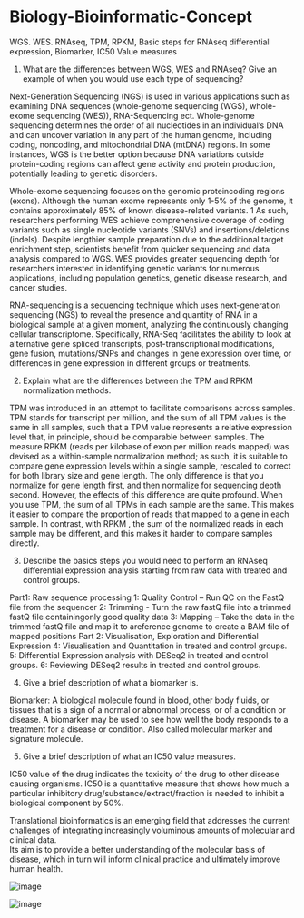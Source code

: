 # Biology-Bioinformatic-Concept
WGS. WES. RNAseq, TPM, RPKM, Basic steps for RNAseq differential expression, Biomarker, IC50 Value measures
1) What are the differences between WGS, WES and RNAseq? Give an example of when you would use each type of sequencing?

Next-Generation Sequencing (NGS) is used in various applications such as examining DNA sequences (whole-genome sequencing (WGS), whole-exome sequencing (WES)), RNA-Sequencing ect.
Whole-genome sequencing determines the order of all nucleotides in an individual’s DNA and can uncover variation in any part of the human genome, including coding, noncoding, and mitochondrial DNA (mtDNA) regions. 
In some instances, WGS is the better option because DNA variations outside protein-coding regions can affect gene activity and protein production, potentially leading to genetic disorders.

Whole-exome sequencing focuses on the genomic proteincoding regions (exons). 
Although the human exome represents only 1-5% of the genome, it contains approximately 85% of known disease-related variants.
1 As such, researchers performing WES achieve comprehensive coverage of coding variants such as single nucleotide variants (SNVs) and insertions/deletions (indels). 
Despite lengthier sample preparation due to the additional target enrichment step, scientists benefit from quicker sequencing and data analysis compared to WGS. 
WES provides greater sequencing depth for researchers interested in identifying genetic variants for numerous applications, including population genetics, genetic disease research, and cancer studies.

RNA-sequencing is a sequencing technique which uses next-generation sequencing (NGS) to reveal the presence and quantity of RNA in a biological sample at a given moment, 
analyzing the continuously changing cellular transcriptome. 
Specifically, RNA-Seq facilitates the ability to look at alternative gene spliced transcripts, post-transcriptional modifications, gene fusion, mutations/SNPs and changes in gene expression over time, 
or differences in gene expression in different groups or treatments.

2) Explain what are the differences between the TPM and RPKM normalization methods.

TPM was introduced in an attempt to facilitate comparisons across samples. TPM stands for transcript per million, and the sum of all TPM values is the same in all samples, such that a TPM value represents a relative expression level that, in principle, should be comparable between samples. The measure RPKM (reads per kilobase of exon per million reads mapped) was devised as a within-sample normalization method; as such, it is suitable to compare gene expression levels within a single sample, rescaled to correct for both library size and gene length. The only difference is that you normalize for gene length first, and then normalize for sequencing depth second. However, the effects of this difference are quite profound. When you use TPM, the sum of all TPMs in each sample are the same. This makes it easier to compare the proportion of reads that mapped to a gene in each sample. In contrast, with RPKM , the sum of the normalized reads in each sample may be different, and this makes it harder to compare samples directly.

3) Describe the basics steps you would need to perform an RNAseq differential expression analysis starting from raw data with treated and control groups.




Part1: Raw sequence processing 1: Quality Control – Run QC on the FastQ file from the sequencer 2: Trimming - Turn the raw fastQ file into a trimmed fastQ file containingonly good quality data 3: Mapping – Take the data in the trimmed fastQ file and map it to areference genome to create a BAM file of mapped positions Part 2: Visualisation, Exploration and Differential Expression 4: Visualisation and Quantitation in treated and control groups. 5: Differential Expression analysis with DESeq2 in treated and control groups. 6: Reviewing DESeq2 results in treated and control groups.

4) Give a brief description of what a biomarker is.

Biomarker: A biological molecule found in blood, other body fluids, or tissues that is a sign of a normal or abnormal process, or of a condition or disease. A biomarker may be used to see how well the body responds to a treatment for a disease or condition. Also called molecular marker and signature molecule.

5) Give a brief description of what an IC50 value measures.

IC50 value of the drug indicates the toxicity of the drug to other disease causing organisms. IC50 is a quantitative measure that shows how much a particular inhibitory drug/substance/extract/fraction is needed to inhibit a biological component by 50%.


Translational bioinformatics is an emerging field that addresses the current challenges of integrating increasingly voluminous amounts of molecular and clinical data.  
Its aim is to provide a better understanding of the molecular basis of disease, which in turn will inform clinical practice and ultimately improve human health.

![image](https://user-images.githubusercontent.com/55751454/140979695-28f921b7-e4cf-40f7-b049-cced4d0e9323.png)

![image](https://user-images.githubusercontent.com/55751454/140956931-6525f20c-a50b-4233-93f8-9fecf9fca7b5.png)
